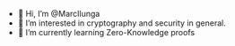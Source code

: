 - 👋 Hi, I’m @MarcIlunga
- 👀 I’m interested in cryptography and security in general.
- 🌱 I’m currently learning Zero-Knowledge proofs
<!--- - 💞️ I’m looking to collaborate on ... --->


<!---
- 📫 How to reach me email.
MarcIlunga/MarcIlunga is a ✨ special ✨ repository because its `README.md` (this file) appears on your GitHub profile.
You can click the Preview link to take a look at your changes.
--->
